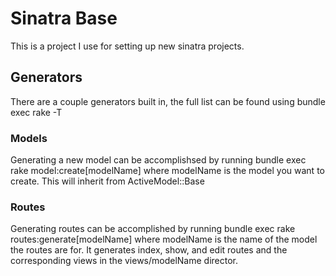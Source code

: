 # Sinatra Base
This is a project I use for setting up new sinatra projects.

## Generators

There are a couple generators built in, the full list can be found using bundle exec rake -T

### Models
Generating a new model can be accomplishsed by running bundle exec rake model:create[modelName] where modelName is the model you want to create. This will inherit from ActiveModel::Base

### Routes
Generating routes can be accomplished by running bundle exec rake routes:generate[modelName] where modelName is the name of the model the routes are for. It generates index, show, and edit routes and the corresponding views in the views/modelName director.
